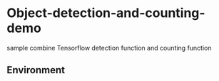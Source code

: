 # Object-detection-and-counting-demo
sample combine Tensorflow detection function and counting function
## Environment
